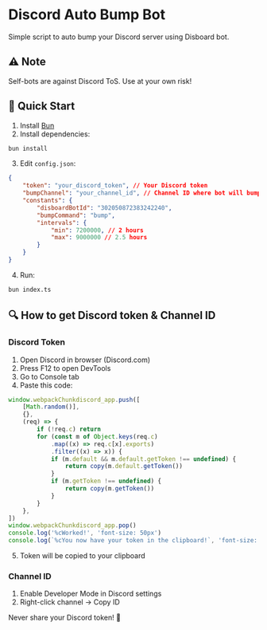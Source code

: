 # Discord Auto Bump Bot

Simple script to auto bump your Discord server using Disboard bot.

## ⚠️ Note

Self-bots are against Discord ToS. Use at your own risk!

## 🚀 Quick Start

1. Install [Bun](https://bun.sh/)
2. Install dependencies:

```bash
bun install
```

3. Edit `config.json`:

```json
{
    "token": "your_discord_token", // Your Discord token
    "bumpChannel": "your_channel_id", // Channel ID where bot will bump
    "constants": {
        "disboardBotId": "302050872383242240",
        "bumpCommand": "bump",
        "intervals": {
            "min": 7200000, // 2 hours
            "max": 9000000 // 2.5 hours
        }
    }
}
```

4. Run:

```bash
bun index.ts
```

## 🔍 How to get Discord token & Channel ID

### Discord Token

1. Open Discord in browser (Discord.com)
2. Press F12 to open DevTools
3. Go to Console tab
4. Paste this code:

```js
window.webpackChunkdiscord_app.push([
    [Math.random()],
    {},
    (req) => {
        if (!req.c) return
        for (const m of Object.keys(req.c)
            .map((x) => req.c[x].exports)
            .filter((x) => x)) {
            if (m.default && m.default.getToken !== undefined) {
                return copy(m.default.getToken())
            }
            if (m.getToken !== undefined) {
                return copy(m.getToken())
            }
        }
    },
])
window.webpackChunkdiscord_app.pop()
console.log('%cWorked!', 'font-size: 50px')
console.log(`%cYou now have your token in the clipboard!`, 'font-size: 16px')
```

5. Token will be copied to your clipboard

### Channel ID

1. Enable Developer Mode in Discord settings
2. Right-click channel → Copy ID

Never share your Discord token! 🤫
